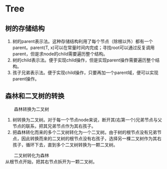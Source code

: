 # Tree

## 树的存储结构
1. 树的parent表示法。这种存储结构利用了每个节点（除根以外）都有一个parent。parent(T, x)可以在常量时间内完成；寻找root可以通过反复调用parent，但是求node的child需要遍历整个结构。
2. 树的child表示法。便于实现child操作，但是实现parent操作需要遍历整个结构。
3. 孩子兄弟表示法。便于实现child操作，只要再加一个parent域，便可以实现parent操作。

## 森林和二叉树的转换
&emsp;&emsp;森林转换为二叉树
1. 树转换为二叉树。对于每一个节点node来说，断开其(右第一个)兄弟节点与父节点的联系，把其兄弟节点作为其右孩子。
2. 把森林转化而来的多个二叉树转化为一个二叉树。由于树的根节点没有兄弟节点，因此转换而来的二叉树的根节点没有右孩子，选择另一棵二叉树作为其右孩子，循环下去，直到多个二叉树转换为一颗二叉树。

&emsp;&emsp;二叉树转化为森林<br>
从根节点开始，把其右节点拆开为一颗二叉树。
